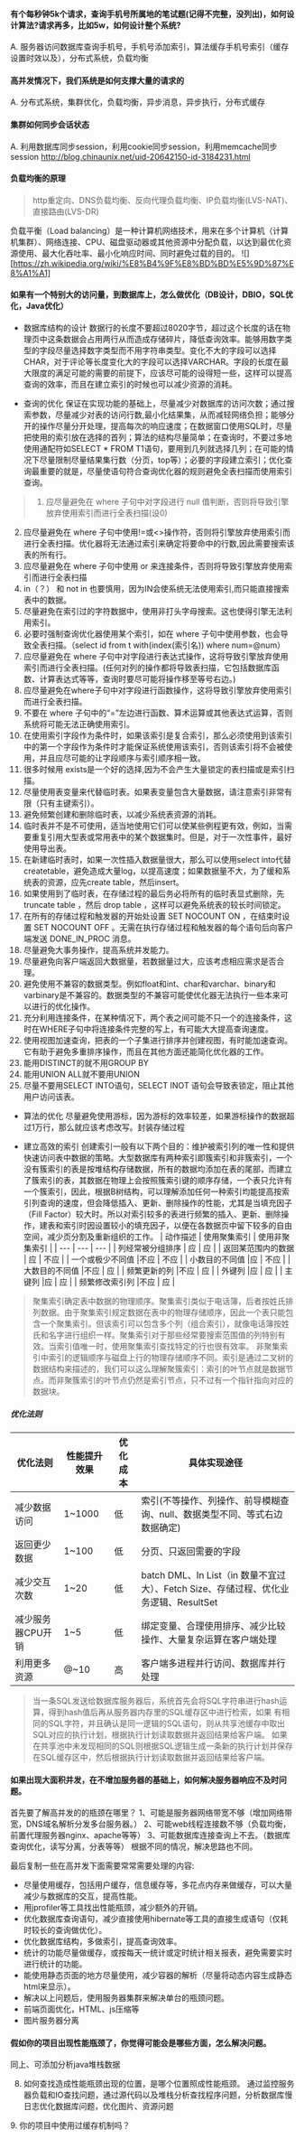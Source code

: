 #### 有个每秒钟5k个请求，查询手机号所属地的笔试题(记得不完整，没列出)，如何设计算法?请求再多，比如5w，如何设计整个系统?
A. 服务器访问数据库查询手机号，手机号添加索引，算法缓存手机号索引（缓存设置时效以及），分布式系统，负载均衡

#### 高并发情况下，我们系统是如何支撑大量的请求的
A. 分布式系统，集群优化，负载均衡，异步消息，异步执行，分布式缓存

#### 集群如何同步会话状态
A. 利用数据库同步session，利用cookie同步session，利用memcache同步session
http://blog.chinaunix.net/uid-20642150-id-3184231.html

#### 负载均衡的原理
>http重定向、DNS负载均衡、反向代理负载均衡、IP负载均衡(LVS-NAT)、直接路由(LVS-DR)

负载平衡（Load balancing）是一种计算机网络技术，用来在多个计算机（计算机集群）、网络连接、CPU、磁盘驱动器或其他资源中分配负载，以达到最优化资源使用、最大化吞吐率、最小化响应时间、同时避免过载的目的。
![][https://zh.wikipedia.org/wiki/%E8%B4%9F%E8%BD%BD%E5%9D%87%E8%A1%A1]

#### 如果有一个特别大的访问量，到数据库上，怎么做优化（DB设计，DBIO，SQL优化，Java优化）
- 数据库结构的设计
数据行的长度不要超过8020字节，超过这个长度的话在物理页中这条数据会占用两行从而造成存储碎片，降低查询效率。能够用数字类型的字段尽量选择数字类型而不用字符串类型。变化不大的字段可以选择CHAR，对于评论等长度变化大的字段可以选择VARCHAR。字段的长度在最大限度的满足可能的需要的前提下，应该尽可能的设得短一些，这样可以提高查询的效率，而且在建立索引的时候也可以减少资源的消耗。

- 查询的优化
保证在实现功能的基础上，尽量减少对数据库的访问次数；通过搜索参数，尽量减少对表的访问行数,最小化结果集，从而减轻网络负担；能够分开的操作尽量分开处理，提高每次的响应速度；在数据窗口使用SQL时，尽量把使用的索引放在选择的首列；算法的结构尽量简单；在查询时，不要过多地使用通配符如SELECT * FROM T1语句，要用到几列就选择几列；在可能的情况下尽量限制尽量结果集行数（分页，top等）；必要的字段建立索引；优化查询最重要的就是，尽量使语句符合查询优化器的规则避免全表扫描而使用索引查询。

>1. 应尽量避免在 where 子句中对字段进行 null 值判断，否则将导致引擎放弃使用索引而进行全表扫描(设0)
2. 应尽量避免在 where 子句中使用!=或<>操作符，否则将引擎放弃使用索引而进行全表扫描。优化器将无法通过索引来确定将要命中的行数,因此需要搜索该表的所有行。
3. 应尽量避免在 where 子句中使用 or 来连接条件，否则将导致引擎放弃使用索引而进行全表扫描
4. in（？） 和 not in 也要慎用，因为IN会使系统无法使用索引,而只能直接搜索表中的数据。
5. 尽量避免在索引过的字符数据中，使用非打头字母搜索。这也使得引擎无法利用索引。
6. 必要时强制查询优化器使用某个索引，如在 where 子句中使用参数，也会导致全表扫描。（select id from t with(index(索引名)) where num=@num）
7. 应尽量避免在 where 子句中对字段进行表达式操作，这将导致引擎放弃使用索引而进行全表扫描。(任何对列的操作都将导致表扫描，它包括数据库函数、计算表达式等等，查询时要尽可能将操作移至等号右边。)
8. 应尽量避免在where子句中对字段进行函数操作，这将导致引擎放弃使用索引而进行全表扫描。
9. 不要在 where 子句中的“=”左边进行函数、算术运算或其他表达式运算，否则系统将可能无法正确使用索引。
10. 在使用索引字段作为条件时，如果该索引是复合索引，那么必须使用到该索引中的第一个字段作为条件时才能保证系统使用该索引，否则该索引将不会被使用，并且应尽可能的让字段顺序与索引顺序相一致。
11. 很多时候用 exists是一个好的选择,因为不会产生大量锁定的表扫描或是索引扫描。
12. 尽量使用表变量来代替临时表。如果表变量包含大量数据，请注意索引非常有限（只有主键索引）。
13. 避免频繁创建和删除临时表，以减少系统表资源的消耗。
14. 临时表并不是不可使用，适当地使用它们可以使某些例程更有效，例如，当需要重复引用大型表或常用表中的某个数据集时。但是，对于一次性事件，最好使用导出表。
15. 在新建临时表时，如果一次性插入数据量很大，那么可以使用select into代替createtable，避免造成大量log，以提高速度；如果数据量不大，为了缓和系统表的资源，应先create table，然后insert。
16. 如果使用到了临时表，在存储过程的最后务必将所有的临时表显式删除，先 truncate table ，然后 drop table ，这样可以避免系统表的较长时间锁定。
17. 在所有的存储过程和触发器的开始处设置 SET NOCOUNT ON ，在结束时设置 SET NOCOUNT OFF 。无需在执行存储过程和触发器的每个语句后向客户端发送 DONE_IN_PROC 消息。
18. 尽量避免大事务操作，提高系统并发能力。
19. 尽量避免向客户端返回大数据量，若数据量过大，应该考虑相应需求是否合理。
20. 避免使用不兼容的数据类型。例如float和int、char和varchar、binary和varbinary是不兼容的。数据类型的不兼容可能使优化器无法执行一些本来可以进行的优化操作。
21. 充分利用连接条件，在某种情况下，两个表之间可能不只一个的连接条件，这时在WHERE子句中将连接条件完整的写上，有可能大大提高查询速度。
22. 使用视图加速查询，把表的一个子集进行排序并创建视图，有时能加速查询。它有助于避免多重排序操作，而且在其他方面还能简化优化器的工作。
23. 能用DISTINCT的就不用GROUP BY
24. 能用UNION ALL就不要用UNION
35. 尽量不要用SELECT INTO语句，SELECT INOT 语句会导致表锁定，阻止其他用户访问该表。

- 算法的优化
尽量避免使用游标，因为游标的效率较差，如果游标操作的数据超过1万行，那么就应该考虑改写。封装存储过程

- 建立高效的索引
创建索引一般有以下两个目的：维护被索引列的唯一性和提供快速访问表中数据的策略。大型数据库有两种索引即簇索引和非簇索引，一个没有簇索引的表是按堆结构存储数据，所有的数据均添加在表的尾部，而建立了簇索引的表，其数据在物理上会按照簇索引键的顺序存储，一个表只允许有一个簇索引，因此，根据B树结构，可以理解添加任何一种索引均能提高按索引列查询的速度，但会降低插入、更新、删除操作的性能，尤其是当填充因子（Fill Factor）较大时。所以对索引较多的表进行频繁的插入、更新、删除操作，建表和索引时因设置较小的填充因子，以便在各数据页中留下较多的自由空间，减少页分割及重新组织的工作。
| 动作描述 | 使用聚集索引 | 使用非聚集索引 |
| --- | --- | --- |
| 列经常被分组排序 | 应 | 应 |
| 返回某范围内的数据 | 应 | 不应 |
| 一个或极少不同值 |不应 | 不应 |
| 小数目的不同值 |应 | 不应 |
| 大数目的不同值 |不应 | 应 |
| 频繁更新的列 |不应 | 应 |
| 外键列 |应 | 应 |
| 主键列 |应 | 应 |
| 频繁修改索引列 |不应 | 应 |

>聚集索引确定表中数据的物理顺序。聚集索引类似于电话簿，后者按姓氏排列数据。由于聚集索引规定数据在表中的物理存储顺序，因此一个表只能包含一个聚集索引。但该索引可以包含多个列（组合索引），就像电话簿按姓氏和名字进行组织一样。聚集索引对于那些经常要搜索范围值的列特别有效。当索引值唯一时，使用聚集索引查找特定的行也很有效率。
非聚集索引中索引的逻辑顺序与磁盘上行的物理存储顺序不同。索引是通过二叉树的数据结构来描述的，我们可以这么理解聚簇索引：索引的叶节点就是数据节点。而非聚簇索引的叶节点仍然是索引节点，只不过有一个指针指向对应的数据块。

##### 优化法则
| 优化法则 | 性能提升效果 | 优化成本 | 具体实现途径 |
| --- | --- | --- | --- |
| 减少数据访问 | 1~1000 | 低 | 索引(不等操作、列操作、前导模糊查询、null、数据类型不同、等式右边数据确定) |
| 返回更少数据 | 1~100 | 低 | 分页、只返回需要的字段 |
| 减少交互次数 | 1~20 | 低 | batch DML、In List（in 数量不宜过大）、Fetch Size、存储过程、优化业务逻辑、ResultSet |
| 减少服务器CPU开销 | 1~5 | 低 | 绑定变量、合理使用排序、减少比较操作、大量复杂运算在客户端处理 |
| 利用更多资源 | @~10 | 高 | 客户端多进程并行访问、数据库并行处理 |

>当一条SQL发送给数据库服务器后，系统首先会将SQL字符串进行hash运算，得到hash值后再从服务器内存里的SQL缓存区中进行检索，如果 有相同的SQL字符，并且确认是同一逻辑的SQL语句，则从共享池缓存中取出SQL对应的执行计划，根据执行计划读取数据并返回结果给客户端。
如果在共享池中未发现相同的SQL则根据SQL逻辑生成一条新的执行计划并保存在SQL缓存区中，然后根据执行计划读取数据并返回结果给客户端。

#### 如果出现大面积并发，在不增加服务器的基础上，如何解决服务器响应不及时问题。
首先要了解高并发的的瓶颈在哪里？
1、可能是服务器网络带宽不够（增加网络带宽，DNS域名解析分发多台服务器。）
2、可能web线程连接数不够（负载均衡，前置代理服务器nginx、apache等等）
3、可能数据库连接查询上不去。（数据库查询优化，读写分离，分表等等）
根据不同的情况，解决思路也不同。

最后复制一些在高并发下面需要常常需要处理的内容:
- 尽量使用缓存，包括用户缓存，信息缓存等，多花点内存来做缓存，可以大量减少与数据库的交互，提高性能。
- 用jprofiler等工具找出性能瓶颈，减少额外的开销。
- 优化数据库查询语句，减少直接使用hibernate等工具的直接生成语句（仅耗时较长的查询做优化）。
- 优化数据库结构，多做索引，提高查询效率。
- 统计的功能尽量做缓存，或按每天一统计或定时统计相关报表，避免需要实时进行统计的功能。
- 能使用静态页面的地方尽量使用，减少容器的解析（尽量将动态内容生成静态html来显示）。
- 解决以上问题后，使用服务器集群来解决单台的瓶颈问题。
- 前端页面优化，HTML、js压缩等
- 图片服务器分离


#### 假如你的项目出现性能瓶颈了，你觉得可能会是哪些方面，怎么解决问题。
同上、可添加分析java堆栈数据

8. 如何查找造成性能瓶颈出现的位置，是哪个位置照成性能瓶颈。
通过监控服务器负载和IO查找问题，通过源代码以及堆栈分析查找程序问题，分析数据库慢日志优化数据库问题，优化图片、资源问题

9. 你的项目中使用过缓存机制吗？
